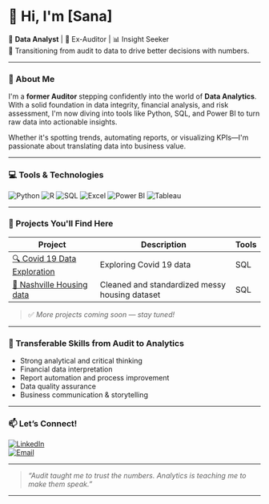 # 👋 Hi, I'm [Sana]

🎯 **Data Analyst** | 🧾 Ex-Auditor | 📊 Insight Seeker  
🚀 Transitioning from audit to data to drive better decisions with numbers.

---

### 🧠 About Me

I'm a **former Auditor** stepping confidently into the world of **Data Analytics**. With a solid foundation in data integrity, financial analysis, and risk assessment, I'm now diving into tools like Python, SQL, and Power BI to turn raw data into actionable insights.

Whether it's spotting trends, automating reports, or visualizing KPIs—I'm passionate about translating data into business value.

---

### 💻 Tools & Technologies

![Python](https://img.shields.io/badge/Python-3776AB?style=for-the-badge&logo=python&logoColor=white)
![R](https://img.shields.io/badge/R-276DC3?style=for-the-badge&logo=r&logoColor=white)
![SQL](https://img.shields.io/badge/SQL-003B57?style=for-the-badge&logo=sqlite&logoColor=white)
![Excel](https://img.shields.io/badge/Excel-217346?style=for-the-badge&logo=microsoft-excel&logoColor=white)
![Power BI](https://img.shields.io/badge/Power%20BI-F2C811?style=for-the-badge&logo=powerbi&logoColor=black)
![Tableau](https://img.shields.io/badge/Tableau-E97627?style=for-the-badge&logo=tableau&logoColor=white)

---

### 📁 Projects You'll Find Here

| Project | Description | Tools |
|--------|-------------|-------|
| [🔍 Covid 19 Data Exploration](#) | Exploring Covid 19 data | SQL |
| [🧹 Nashville Housing data](#) | Cleaned and standardized messy housing dataset | SQL |

> ✅ *More projects coming soon — stay tuned!*

---

### 🔁 Transferable Skills from Audit to Analytics

- Strong analytical and critical thinking  
- Financial data interpretation  
- Report automation and process improvement  
- Data quality assurance  
- Business communication & storytelling

---

### 📫 Let’s Connect!

[![LinkedIn](https://img.shields.io/badge/LinkedIn-blue?style=flat&logo=linkedin)](https://www.linkedin.com/in/sana-khan-1590571b5/)  
[![Email](https://img.shields.io/badge/Email-D14836?style=flat&logo=gmail&logoColor=white)](mailto:rabiasana24@gmail.com)

---

> *“Audit taught me to trust the numbers. Analytics is teaching me to make them speak.”*

---



